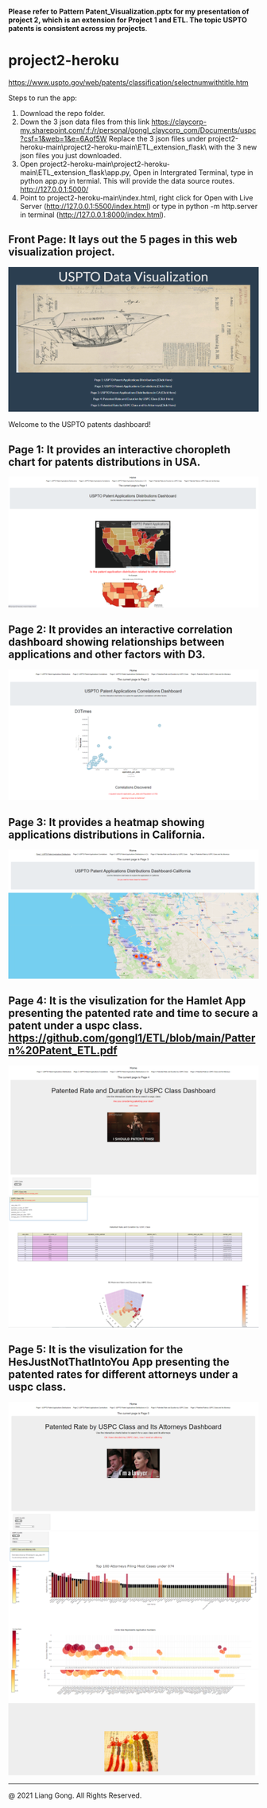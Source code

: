 **Please refer to Pattern Patent_Visualization.pptx for my presentation of project 2, which is an extension for Project 1 and ETL. The topic USPTO patents is consistent across my projects**.


# project2-heroku

https://www.uspto.gov/web/patents/classification/selectnumwithtitle.htm

Steps to run the app:
1. Download the repo folder. 
2. Down the 3 json data files from this link https://claycorp-my.sharepoint.com/:f:/r/personal/gongl_claycorp_com/Documents/uspc?csf=1&web=1&e=6Aof5W Replace the 3 json files under project2-heroku-main\project2-heroku-main\ETL_extension_flask\ with the 3 new json files you just downloaded.
3. Open project2-heroku-main\project2-heroku-main\ETL_extension_flask\app.py, Open in Intergrated Terminal, type in python app.py in termial. This will provide the data source routes. http://127.0.0.1:5000/
4. Point to project2-heroku-main\index.html, right click for Open with Live Server (http://127.0.0.1:5500/index.html) or type in python -m http.server in terminal (http://127.0.0.1:8000/index.html). 



## Front Page: It lays out the 5 pages in this web visualization project. 

![1-Logo](Images/FrontPage.PNG)

Welcome to the USPTO patents dashboard!



## Page 1: It provides an interactive choropleth chart for patents distributions in USA. 

![1-Logo](Images/Page1.PNG)

## Page 2: It provides an interactive correlation dashboard showing relationships between applications and other factors with D3. 

![1-Logo](Images/Page2.PNG)

## Page 3: It provides a heatmap showing applications distributions in California. 

![1-Logo](Images/Page3.PNG)

## Page 4: It is the visulization for the Hamlet App presenting the patented rate and time to secure a patent under a uspc class. https://github.com/gongl1/ETL/blob/main/Pattern%20Patent_ETL.pdf

![1-Logo](Images/Page4_1.PNG)
![1-Logo](Images/Page4_2.PNG)

## Page 5: It is the visulization for the HesJustNotThatIntoYou App presenting the patented rates for different attorneys under a uspc class. 

![1-Logo](Images/Page5_1.PNG)
![1-Logo](Images/Page5_2.PNG)
![1-Logo](Images/Page5_3.PNG)

- - -

@ 2021 Liang Gong. All Rights Reserved.
